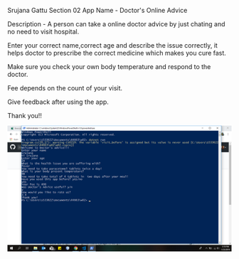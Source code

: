Srujana Gattu
Section 02
App Name - Doctor's Online Advice

Description - A person can take a online doctor advice by just chating and no need to visit hospital.

Enter your correct name,correct age and describe the issue correctly, it helps doctor to prescribe the correct medicine which makes you cure fast.

Make sure you check your own body temperature and respond to the doctor.

Fee depends on the count of your visit.

Give feedback after using the app.

Thank you!!

![consoleapp](https://github.com/srujanagattu/w02/blob/master/consoleapp.png)